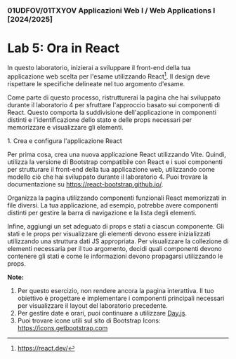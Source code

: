 ﻿### 01UDFOV/01TXYOV Applicazioni Web I / Web Applications I [2024/2025] 
# Lab 5: Ora in React 
In questo laboratorio, inizierai a sviluppare il front-end della tua applicazione web scelta per l'esame utilizzando React[^1]. Il design deve rispettare le specifiche delineate nel tuo argomento d'esame. 

Come parte di questo processo, ristrutturerai la pagina che hai sviluppato durante il laboratorio 4 per sfruttare l'approccio basato sui componenti di React. Questo comporta la suddivisione dell'applicazione in componenti distinti e l'identificazione dello stato e delle props necessari per memorizzare e visualizzare gli elementi. 

1\. Crea e configura l'applicazione React 

Per prima cosa, crea una nuova applicazione React utilizzando Vite. Quindi, utilizza la versione di Bootstrap compatibile con React e i suoi componenti per strutturare il front-end della tua applicazione web, utilizzando come modello ciò che hai sviluppato durante il laboratorio 4. Puoi trovare la documentazione su <https://react-bootstrap.github.io/>. 

Organizza la pagina utilizzando componenti funzionali React memorizzati in file diversi. La tua applicazione, ad esempio, potrebbe avere componenti distinti per gestire la barra di navigazione e la lista degli elementi. 

Infine, aggiungi un set adeguato di props e stati a ciascun componente. Gli stati e le props per visualizzare gli elementi devono essere inizializzati utilizzando una struttura dati JS appropriata. Per visualizzare la collezione di elementi necessaria per il tuo argomento, decidi quali componenti devono contenere gli stati e come le informazioni devono propagarsi utilizzando le props. 

**Note:** 

1. Per questo esercizio, non rendere ancora la pagina interattiva. Il tuo obiettivo è progettare e implementare i componenti principali necessari per visualizzare il layout del laboratorio precedente. 
1. Per gestire date e orari, puoi continuare a utilizzare [Day.js](https://day.js.org/). 
1. Puoi trovare icone utili sul sito di Bootstrap Icons: <https://icons.getbootstrap.com>

[^1]: <https://react.dev/>